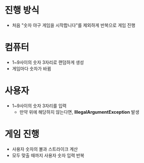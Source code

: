 # 진행 방식

- 처음 "숫자 야구 게임을 시작합니다"를 제외하게 반복으로 게임 진행

# 컴퓨터

- 1~9사이의 숫자 3자리로 랜덤하게 생성
- 게임마다 숫자가 바뀜

# 사용자
- 1~9사이의 숫자 3자리를 입력
  - 만약 위에 해당하지 않는다면, **IllegalArgumentException** 발생

# 게임 진행
- 사용자 숫자의 볼과 스트라이크 계산
- 모두 맞출 때까지 사용자 숫자 입력 반복